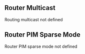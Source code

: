 ## Router Multicast

Routing multicast not defined

## Router PIM Sparse Mode

Router PIM sparse mode not defined